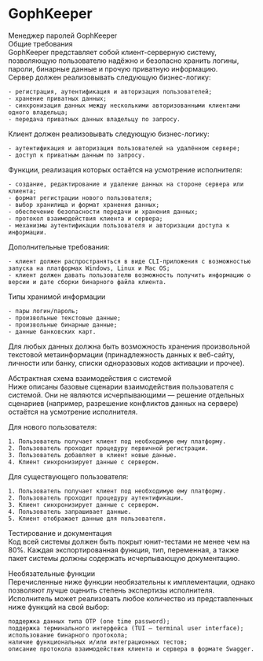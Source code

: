 # GophKeeper
Менеджер паролей GophKeeper  
Общие требования  
GophKeeper представляет собой клиент-серверную систему, позволяющую пользователю надёжно и безопасно хранить логины, пароли, бинарные данные и прочую приватную информацию.  
Сервер должен реализовывать следующую бизнес-логику:  
  
    - регистрация, аутентификация и авторизация пользователей;  
    - хранение приватных данных;  
    - синхронизация данных между несколькими авторизованными клиентами одного владельца;  
    - передача приватных данных владельцу по запросу.  
  
Клиент должен реализовывать следующую бизнес-логику:  
  
    - аутентификация и авторизация пользователей на удалённом сервере;  
    - доступ к приватным данным по запросу.  

Функции, реализация которых остаётся на усмотрение исполнителя:  
  
    - создание, редактирование и удаление данных на стороне сервера или клиента;  
    - формат регистрации нового пользователя;  
    - выбор хранилища и формат хранения данных;  
    - обеспечение безопасности передачи и хранения данных;  
    - протокол взаимодействия клиента и сервера;  
    - механизмы аутентификации пользователя и авторизации доступа к информации.  

Дополнительные требования:  
  
    - клиент должен распространяться в виде CLI-приложения с возможностью запуска на платформах Windows, Linux и Mac OS;  
    - клиент должен давать пользователю возможность получить информацию о версии и дате сборки бинарного файла клиента.  

Типы хранимой информации  
  
    - пары логин/пароль;  
    - произвольные текстовые данные;  
    - произвольные бинарные данные;  
    - данные банковских карт.  

Для любых данных должна быть возможность хранения произвольной текстовой метаинформации (принадлежность данных к веб-сайту, личности или банку, списки одноразовых кодов активации и прочее).  

Абстрактная схема взаимодействия с системой  
Ниже описаны базовые сценарии взаимодействия пользователя с системой. Они не являются исчерпывающими — решение отдельных сценариев (например, разрешение конфликтов данных на сервере) остаётся на усмотрение исполнителя.  

Для нового пользователя:  

    1. Пользователь получает клиент под необходимую ему платформу.  
    2. Пользователь проходит процедуру первичной регистрации.  
    3. Пользователь добавляет в клиент новые данные.  
    4. Клиент синхронизирует данные с сервером.  

Для существующего пользователя:  
  
    1. Пользователь получает клиент под необходимую ему платформу.  
    2. Пользователь проходит процедуру аутентификации.  
    3. Клиент синхронизирует данные с сервером.  
    4. Пользователь запрашивает данные.  
    5. Клиент отображает данные для пользователя.  
    
Тестирование и документация  
Код всей системы должен быть покрыт юнит-тестами не менее чем на 80%. Каждая экспортированная функция, тип, переменная, а также пакет системы должны содержать исчерпывающую документацию.  
  
Необязательные функции  
Перечисленные ниже функции необязательны к имплементации, однако позволяют лучше оценить степень экспертизы исполнителя. Исполнитель может реализовать любое количество из представленных ниже функций на свой выбор:  
  
    поддержка данных типа OTP (one time password);  
    поддержка терминального интерфейса (TUI — terminal user interface);  
    использование бинарного протокола;  
    наличие функциональных и/или интеграционных тестов;  
    описание протокола взаимодействия клиента и сервера в формате Swagger.  
